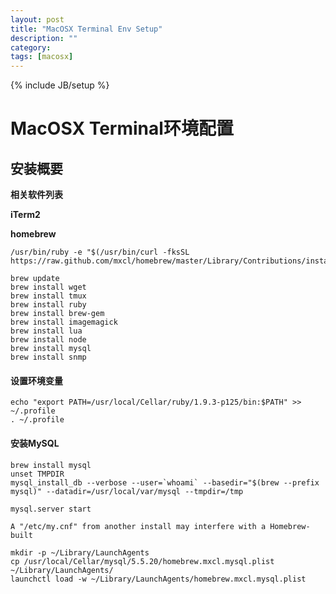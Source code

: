 ```yaml
---
layout: post
title: "MacOSX Terminal Env Setup"
description: ""
category: 
tags: [macosx]
---
```

{% include JB/setup %}
# MacOSX Terminal环境配置

## 安装概要

**相关软件列表**

**iTerm2**

__homebrew__

	/usr/bin/ruby -e "$(/usr/bin/curl -fksSL https://raw.github.com/mxcl/homebrew/master/Library/Contributions/install_homebrew.rb)"
	
	brew update
	brew install wget
	brew install tmux
	brew install ruby
	brew install brew-gem
	brew install imagemagick
	brew install lua
	brew install node
	brew install mysql
	brew install snmp

#### 设置环境变量

	echo "export PATH=/usr/local/Cellar/ruby/1.9.3-p125/bin:$PATH" >> ~/.profile
	. ~/.profile
	
#### 安装MySQL

	brew install mysql
	unset TMPDIR
	mysql_install_db --verbose --user=`whoami` --basedir="$(brew --prefix mysql)" --datadir=/usr/local/var/mysql --tmpdir=/tmp

	mysql.server start

	A "/etc/my.cnf" from another install may interfere with a Homebrew-built

	mkdir -p ~/Library/LaunchAgents
	cp /usr/local/Cellar/mysql/5.5.20/homebrew.mxcl.mysql.plist ~/Library/LaunchAgents/
	launchctl load -w ~/Library/LaunchAgents/homebrew.mxcl.mysql.plist
